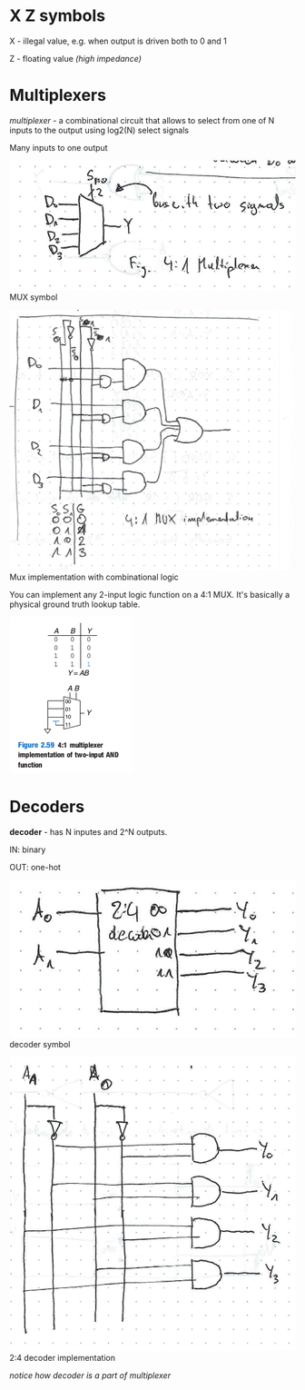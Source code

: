 # X Z symbols

X - illegal value, e.g. when output is driven both to 0 and 1

Z - floating value _(high impedance)_

# Multiplexers 

_multiplexer_ - a combinational circuit that allows to select from one of N inputs to the output using log2(N) select signals

Many inputs to one output

![](images/mux.jpeg)
MUX symbol


![](images/mux_imp.jpeg)
Mux implementation with combinational logic


You can implement any 2-input logic function on a 4:1 MUX. It's basically a physical ground truth lookup table.

![](images/mux_as_and.png)

# Decoders
__decoder__ - has N inputes and 2^N outputs.

IN: binary

OUT: one-hot

![](images/decoder_sym.jpeg)
decoder symbol

![](images/decoder_imp.jpeg)
2:4 decoder implementation

_notice how decoder is a part of multiplexer_